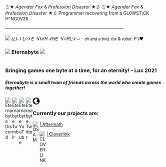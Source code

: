 ミ★ 𝘈𝘨𝘦𝘯𝘥𝘦𝘳 𝘍𝘰𝘹 & 𝘗𝘳𝘰𝘧𝘦𝘴𝘴𝘪𝘰𝘯 𝘋𝘪𝘴𝘢𝘴𝘵𝘦𝘳 ★彡
ミ★ 𝘈𝘨𝘦𝘯𝘥𝘦𝘳 𝘍𝘰𝘹 & 𝘗𝘳𝘰𝘧𝘦𝘴𝘴𝘪𝘰𝘯 𝘋𝘪𝘴𝘢𝘴𝘵𝘦𝘳 ★彡
Programmer recovering from a GL0WST¡CK H^NG0V3R

———————————————————————————

![](https://cdn.discordapp.com/attachments/873410298348990494/1069036896665215066/Y3doe4S.gif)  /̲/̲  𝐼𝒩 𝐿♢𝒱𝐸 𝒲𝐼𝒯𝐻 𝒯𝐻𝐸 𝒲♢𝑅𝐿𝒟↝
⌁ 𝘰𝘩 𝘢𝘯𝘥 𝘢 𝘣𝘪𝘳𝘥, 𝘧𝘰𝘹 & 𝘳𝘰𝘣𝘰𝘵 :𝘗  \♥️ 


### ![](https://cdn.discordapp.com/emojis/814932281658703892.png?v=1) Eternabyte ![](https://cdn.discordapp.com/emojis/814932689429856256.png?v=1)
#
[website]: https://eternabyte.dev
[twitter]: https://twitter.com/EternabyteDev
[youtube]: https://www.youtube.com/channel/UCEC_Zc9HNC2ly-AG1vpkhng
[discord]: https://discord.gg/pvSEcbCbn9
[tumblr]: https://eternabyte.tumblr.com


### Bringing games one byte at a time, for an eternity! - Luc 2021
##### Eternabyte is a small team of friends across the world who create games together!
[<img align="left" alt="Eternabyte Discord" width="22px" src="https://cdn.jsdelivr.net/npm/simple-icons@v3/icons/discord.svg" />][discord] 
[<img align="left" alt="Eternabyte Tumblr" width="22px" src="https://cdn.jsdelivr.net/npm/simple-icons@v3/icons/tumblr.svg" />][tumblr] 
[<img align="left" alt="Eternabyte YouTube" width="22px" src="https://cdn.jsdelivr.net/npm/simple-icons@v3/icons/youtube.svg" />][youtube] 
[<img align="left" alt="Eternabyte Twitter" width="22px" src="https://cdn.jsdelivr.net/npm/simple-icons@v3/icons/twitter.svg" />][twitter] 
[<img align="left" alt="Eternabyte.dev" width="22px" src="https://raw.githubusercontent.com/iconic/open-iconic/master/svg/globe.svg" />][website]
##### ![]()
### Currently our projects are:
[OSAM]: https://github.com/Eternabyte/Modshot-Aftermath
[CLOVERLINK]: https://github.com/CryroFox/ModShot-Cloverlink-Fork
[<img align="left" alt="OSAM" width="22px" src="https://cdn.cloudflare.steamstatic.com/steamcommunity/public/images/apps/1601980/4ba76829f030602dae4d571f635a96b9f9984393.jpg" /> | Aftermath][OSAM] ![]()

[<img align="left" alt="CLOVERLINK" width="22px" src="https://cdn.discordapp.com/attachments/873410298348990494/873467403244277770/icon.png" />| Cloverlink][CLOVERLINK] ![]()
